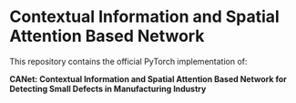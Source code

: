# Contextual Information and Spatial Attention Based Network

This repository contains the official PyTorch implementation of:

**CANet: Contextual Information and Spatial Attention Based Network for Detecting Small Defects in Manufacturing Industry**


